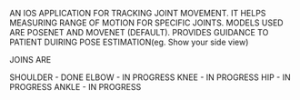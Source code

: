AN IOS APPLICATION FOR TRACKING JOINT MOVEMENT.
IT HELPS MEASURING RANGE OF MOTION FOR SPECIFIC JOINTS.
MODELS USED ARE POSENET AND MOVENET (DEFAULT).
PROVIDES GUIDANCE TO PATIENT DUIRING POSE ESTIMATION(eg. Show your side view)

JOINS ARE 

SHOULDER - DONE
ELBOW - IN PROGRESS
KNEE - IN PROGRESS
HIP - IN PROGRESS
ANKLE - IN PROGRESS

